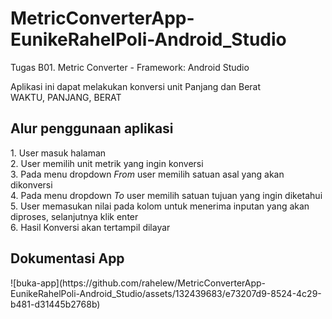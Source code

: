 # MetricConverterApp-EunikeRahelPoli-Android_Studio
Tugas B01. Metric Converter - Framework: Android Studio

Aplikasi ini dapat melakukan konversi unit Panjang dan Berat <br>
WAKTU, PANJANG, BERAT

<h2>Alur penggunaan aplikasi</h2>
1. User masuk halaman <br>
2. User memilih unit metrik yang ingin konversi<br>
3. Pada menu dropdown <i>From </i> user memilih satuan asal yang akan dikonversi<br>
4. Pada menu dropdown <i>To </i> user memilih satuan tujuan yang ingin diketahui<br>
5. User memasukan nilai pada kolom untuk menerima inputan yang akan diproses, selanjutnya klik enter<br>
6. Hasil Konversi akan tertampil dilayar<br>

<h2>Dokumentasi App</h2>
![buka-app](https://github.com/rahelew/MetricConverterApp-EunikeRahelPoli-Android_Studio/assets/132439683/e73207d9-8524-4c29-b481-d31445b2768b)
